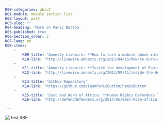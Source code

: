 ```yaml
---
K00-categories: about
K01-module: module_section_list
K02-layout: post
K03-slug: ""
K04-heading: 'More on Panic Button'
K05-published: true
K06-section_order: 3
K07-lang: en
K08-items:
    -
        K09-title: 'Amnesty Livewire: **How to turn a mobile phone into an alert system for activists**'
        K10-link: 'http://livewire.amnesty.org/2013/04/15/how-to-turn-a-mobile-phone-into-an-alert-system-for-activists/'
    -
        K11-title: 'Amnesty Livewire: **Inside the development of Panic Button**'
        K12-link: 'http://livewire.amnesty.org/2013/09/11/inside-the-development-of-amnestys-new-panic-button-app/'
    -
        K13-title: 'Github Repository'
        K14-link: 'https://github.com/TeamPanicButton/PanicButton'
    -
        K15-title: 'East and Horn of Africa: **Human Rights Defenders Train In New App To Defend Themselves Against Attack**'
        K16-link: 'http://defenddefenders.org/2014/05/east-horn-africa-human-rights-defenders-train-new-app-defend-attack/'

---
```


![Test RSF](/media/Screen%20Shot%202014-01-13%20at%2016.57.40.png)